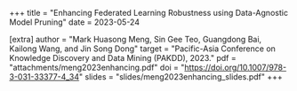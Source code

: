 +++
title = "Enhancing Federated Learning Robustness using Data-Agnostic Model Pruning"
date = 2023-05-24

[extra]
author = "Mark Huasong Meng, Sin Gee Teo, Guangdong Bai, Kailong Wang, and Jin Song Dong"
target = "Pacific-Asia Conference on Knowledge Discovery and Data Mining (PAKDD), 2023."
pdf = "attachments/meng2023enhancing.pdf"
doi = "https://doi.org/10.1007/978-3-031-33377-4_34"
slides = "slides/meng2023enhancing_slides.pdf"
+++
